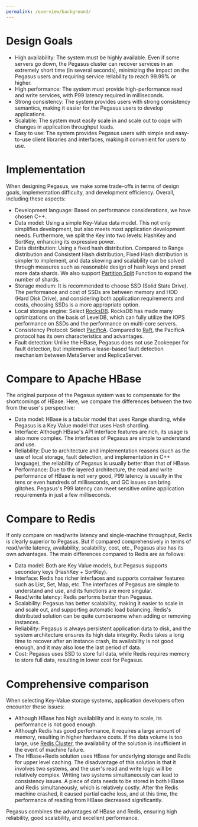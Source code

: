 ```yaml
---
permalink: /overview/background/
---
```


# Design Goals

* High availability: The system must be highly available. Even if some servers go down, the Pegasus cluster can recover services in an extremely short time (in several seconds), minimizing the impact on the Pegasus users and requiring service reliability to reach 99.99% or higher.
* High performance: The system must provide high-performance read and write services, with P99 latency required in milliseconds.
* Strong consistency: The system provides users with strong consistency semantics, making it easier for the Pegasus users to develop applications.
* Scalable: The system must easily scale in and scale out to cope with changes in application throughput loads.
* Easy to use: The system provides Pegasus users with simple and easy-to-use client libraries and interfaces, making it convenient for users to use.

# Implementation

When designing Pegasus, we make some trade-offs in terms of design goals, implementation difficulty, and development efficiency. Overall, including these aspects:
* Development language: Based on performance considerations, we have chosen C++.
* Data model: Using a simple Key-Value data model. This not only simplifies development, but also meets most application development needs. Furthermore, we split the Key into two levels: HashKey and SortKey, enhancing its expressive power.
* Data distribution: Using a fixed hash distribution. Compared to Range distribution and Consistent Hash distribution, Fixed Hash distribution is simpler to implement, and data skewing and scalability can be solved through measures such as reasonable design of hash keys and preset more data shards. We also support [Partition Split](https://pegasus.apache.org/en/administration/partition-split) Function to expand the number of shards.
* Storage medium: It is recommended to choose SSD (Solid State Drive). The performance and cost of SSDs are between memory and HDD (Hard Disk Drive), and considering both application requirements and costs, choosing SSDs is a more appropriate option.
* Local storage engine: Select [RocksDB](https://github.com/facebook/rocksdb). RocksDB has made many optimizations on the basis of LevelDB, which can fully utilize the IOPS performance on SSDs and the performance on multi-core servers.
* Consistency Protocol: Select [PacificA](https://www.microsoft.com/en-us/research/publication/pacifica-replication-in-log-based-distributed-storage-systems/). Compared to [Raft](https://raft.github.io/), the PacificA protocol has its own characteristics and advantages.
* Fault detection: Unlike the HBase, Pegasus does not use Zookeeper for fault detection, but implements a lease-based fault detection mechanism between MetaServer and ReplicaServer.

# Compare to Apache HBase

The original purpose of the Pegasus system was to compensate for the shortcomings of HBase. Here, we compare the differences between the two from the user's perspective:
* Data model: HBase is a tabular model that uses Range sharding, while Pegasus is a Key Value model that uses Hash sharding.
* Interface: Although HBase's API interface features are rich, its usage is also more complex. The interfaces of Pegasus are simple to understand and use.
* Reliability: Due to architecture and implementation reasons (such as the use of local storage, fault detection, and implementation in C++ language), the reliability of Pegasus is usually better than that of HBase.
* Performance: Due to the layered architecture, the read and write performance of HBase is not very good, P99 latency is usually in the tens or even hundreds of milliseconds, and GC issues can bring glitches. Pegasus's P99 latency can meet sensitive online application requirements in just a few milliseconds.

# Compare to Redis

If only compare on read/write latency and single-machine throughput, Redis is clearly superior to Pegasus. But if compared comprehensively in terms of read/write latency, availability, scalability, cost, etc., Pegasus also has its own advantages.
The main differences compared to Redis are as follows:
* Data model: Both are Key Value models, but Pegasus supports secondary keys (HashKey + SortKey).
* Interface: Redis has richer interfaces and supports container features such as List, Set, Map, etc. The interfaces of Pegasus are simple to understand and use, and its functions are more singular.
* Read/write latency: Redis performs better than Pegasus.
* Scalability: Pegasus has better scalability, making it easier to scale in and scale out, and supporting automatic load balancing. Redis's distributed solution can be quite cumbersome when adding or removing instances.
* Reliability: Pegasus is always persistent application data to disk, and the system architecture ensures its high data integrity. Redis takes a long time to recover after an instance crash, its availability is not good enough, and it may also lose the last period of data.
* Cost: Pegasus uses SSD to store full data, while Redis requires memory to store full data, resulting in lower cost for Pegasus.

# Comprehensive comparison

When selecting Key-Value storage systems, application developers often encounter these issues:
* Although HBase has high availability and is easy to scale, its performance is not good enough.
* Although Redis has good performance, it requires a large amount of memory, resulting in higher hardware costs. If the data volume is too large, use [Redis Cluster](https://redis.io/topics/cluster-tutorial), the availability of the solution is insufficient in the event of machine failure.
* The HBase+Redis solution uses HBase for underlying storage and Redis for upper level caching. The disadvantage of this solution is that it involves two systems, and the user's read and write logic will be relatively complex. Writing two systems simultaneously can lead to consistency issues. A piece of data needs to be stored in both HBase and Redis simultaneously, which is relatively costly. After the Redis machine crashed, it caused partial cache loss, and at this time, the performance of reading from HBase decreased significantly.

Pegasus combines the advantages of HBase and Redis, ensuring high reliability, good scalability, and excellent performance.
